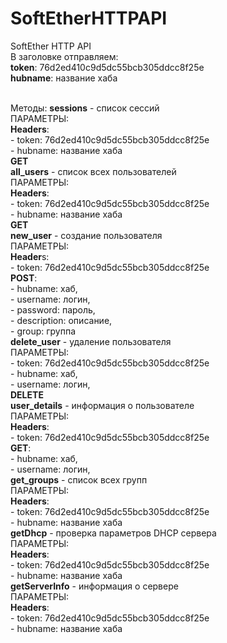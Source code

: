 # SoftEtherHTTPAPI
SoftEther HTTP API <br />
В заголовке отправляем:<br />
    <b>token</b>: 76d2ed410c9d5dc55bcb305ddcc8f25e<br />
    <b>hubname</b>: название хаба<br /><br />

Методы:
<b>sessions</b> - список сессий<br />
    ПАРАМЕТРЫ:<br />
        <b>Headers</b>:<br />
        - token: 76d2ed410c9d5dc55bcb305ddcc8f25e<br />
        - hubname: название хаба<br />
        <b>GET</b><br />
<b>all_users</b> - список всех пользователей<br />
    ПАРАМЕТРЫ:<br />
        <b>Headers</b>:<br />
        - token: 76d2ed410c9d5dc55bcb305ddcc8f25e<br />
        - hubname: название хаба<br />
        <b>GET</b><br />
<b>new_user</b> - создание пользователя<br />
    ПАРАМЕТРЫ:<br />
        <b>Header</b>s:<br />
        - token: 76d2ed410c9d5dc55bcb305ddcc8f25e<br />
        <b>POST</b>:<br />
        - hubname: хаб,<br />
        - username: логин,<br />
        - password: пароль,<br />
        - description: описание,<br />
        - group: группа<br />
<b>delete_user</b> - удаление пользователя<br />
    ПАРАМЕТРЫ:<br />
        - token: 76d2ed410c9d5dc55bcb305ddcc8f25e<br />
        - hubname: хаб,<br />
        - username: логин,<br />
    <b>DELETE</b><br />
<b>user_details</b> - информация о пользователе<br />
    ПАРАМЕТРЫ:<br />
        <b>Headers</b>:<br />
        - token: 76d2ed410c9d5dc55bcb305ddcc8f25e<br />
        <b>GET</b>:<br />
        - hubname: хаб,<br />
        - username: логин,<br />
<b>get_groups</b> - список всех групп<br />
    ПАРАМЕТРЫ:<br />
        <b>Headers</b>:<br />
            - token: 76d2ed410c9d5dc55bcb305ddcc8f25e<br />
            - hubname: название хаба<br />
<b>getDhcp</b> - проверка параметров DHCP сервера<br />
    ПАРАМЕТРЫ:<br />
        <b>Headers</b>:<br />
            - token: 76d2ed410c9d5dc55bcb305ddcc8f25e<br />
            - hubname: название хаба<br />
<b>getServerInfo</b> - информация о сервере<br />
    ПАРАМЕТРЫ:<br />
        <b>Headers</b>:<br />
            - token: 76d2ed410c9d5dc55bcb305ddcc8f25e<br />
            - hubname: название хаба<br />
